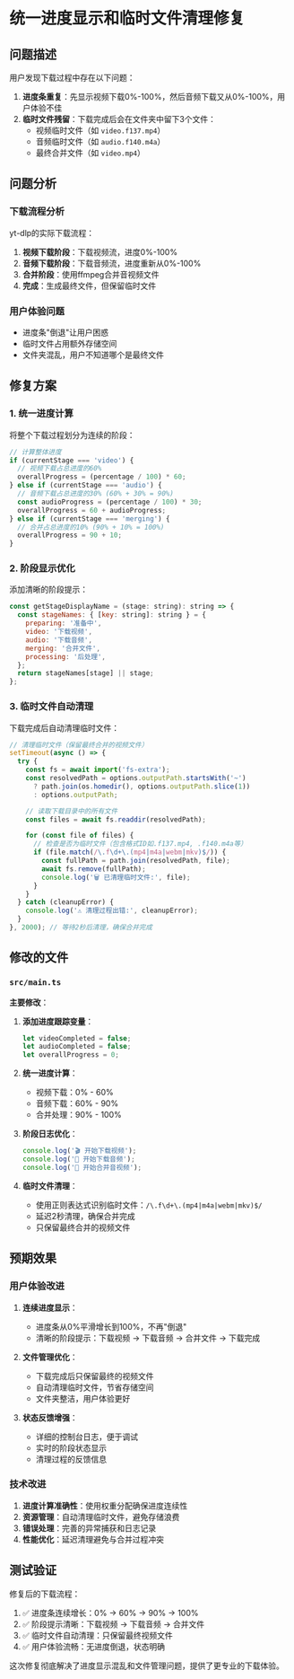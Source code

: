 # 统一进度显示和临时文件清理修复

## 问题描述

用户发现下载过程中存在以下问题：

1. **进度条重复**：先显示视频下载0%-100%，然后音频下载又从0%-100%，用户体验不佳
2. **临时文件残留**：下载完成后会在文件夹中留下3个文件：
   - 视频临时文件（如 `video.f137.mp4`）
   - 音频临时文件（如 `audio.f140.m4a`）
   - 最终合并文件（如 `video.mp4`）

## 问题分析

### 下载流程分析

yt-dlp的实际下载流程：

1. **视频下载阶段**：下载视频流，进度0%-100%
2. **音频下载阶段**：下载音频流，进度重新从0%-100%
3. **合并阶段**：使用ffmpeg合并音视频文件
4. **完成**：生成最终文件，但保留临时文件

### 用户体验问题

- 进度条"倒退"让用户困惑
- 临时文件占用额外存储空间
- 文件夹混乱，用户不知道哪个是最终文件

## 修复方案

### 1. 统一进度计算

将整个下载过程划分为连续的阶段：

```javascript
// 计算整体进度
if (currentStage === 'video') {
  // 视频下载占总进度的60%
  overallProgress = (percentage / 100) * 60;
} else if (currentStage === 'audio') {
  // 音频下载占总进度的30% (60% + 30% = 90%)
  const audioProgress = (percentage / 100) * 30;
  overallProgress = 60 + audioProgress;
} else if (currentStage === 'merging') {
  // 合并占总进度的10% (90% + 10% = 100%)
  overallProgress = 90 + 10;
}
```

### 2. 阶段显示优化

添加清晰的阶段提示：

```javascript
const getStageDisplayName = (stage: string): string => {
  const stageNames: { [key: string]: string } = {
    preparing: '准备中',
    video: '下载视频',
    audio: '下载音频',
    merging: '合并文件',
    processing: '后处理',
  };
  return stageNames[stage] || stage;
};
```

### 3. 临时文件自动清理

下载完成后自动清理临时文件：

```javascript
// 清理临时文件（保留最终合并的视频文件）
setTimeout(async () => {
  try {
    const fs = await import('fs-extra');
    const resolvedPath = options.outputPath.startsWith('~')
      ? path.join(os.homedir(), options.outputPath.slice(1))
      : options.outputPath;

    // 读取下载目录中的所有文件
    const files = await fs.readdir(resolvedPath);

    for (const file of files) {
      // 检查是否为临时文件（包含格式ID如.f137.mp4, .f140.m4a等）
      if (file.match(/\.f\d+\.(mp4|m4a|webm|mkv)$/)) {
        const fullPath = path.join(resolvedPath, file);
        await fs.remove(fullPath);
        console.log('🗑️ 已清理临时文件:', file);
      }
    }
  } catch (cleanupError) {
    console.log('⚠️ 清理过程出错:', cleanupError);
  }
}, 2000); // 等待2秒后清理，确保合并完成
```

## 修改的文件

### `src/main.ts`

**主要修改**：

1. **添加进度跟踪变量**：

   ```javascript
   let videoCompleted = false;
   let audioCompleted = false;
   let overallProgress = 0;
   ```

2. **统一进度计算**：

   - 视频下载：0% - 60%
   - 音频下载：60% - 90%
   - 合并处理：90% - 100%

3. **阶段日志优化**：

   ```javascript
   console.log('🎬 开始下载视频');
   console.log('🎵 开始下载音频');
   console.log('🔄 开始合并音视频');
   ```

4. **临时文件清理**：
   - 使用正则表达式识别临时文件：`/\.f\d+\.(mp4|m4a|webm|mkv)$/`
   - 延迟2秒清理，确保合并完成
   - 只保留最终合并的视频文件

## 预期效果

### 用户体验改进

1. **连续进度显示**：

   - 进度条从0%平滑增长到100%，不再"倒退"
   - 清晰的阶段提示：下载视频 → 下载音频 → 合并文件 → 下载完成

2. **文件管理优化**：

   - 下载完成后只保留最终的视频文件
   - 自动清理临时文件，节省存储空间
   - 文件夹整洁，用户体验更好

3. **状态反馈增强**：
   - 详细的控制台日志，便于调试
   - 实时的阶段状态显示
   - 清理过程的反馈信息

### 技术改进

1. **进度计算准确性**：使用权重分配确保进度连续性
2. **资源管理**：自动清理临时文件，避免存储浪费
3. **错误处理**：完善的异常捕获和日志记录
4. **性能优化**：延迟清理避免与合并过程冲突

## 测试验证

修复后的下载流程：

1. ✅ 进度条连续增长：0% → 60% → 90% → 100%
2. ✅ 阶段提示清晰：下载视频 → 下载音频 → 合并文件
3. ✅ 临时文件自动清理：只保留最终视频文件
4. ✅ 用户体验流畅：无进度倒退，状态明确

这次修复彻底解决了进度显示混乱和文件管理问题，提供了更专业的下载体验。
